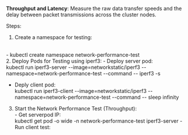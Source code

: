 **Throughput and Latency**: 
Measure the raw data transfer speeds and the delay between packet transmissions across the cluster nodes.

   Steps: 

   1. Create a namespace for testing:
   <br>
   - kubectl create namespace network-performance-test
    <br>
   2. Deploy Pods for Testing using iperf3:
   - Deploy server pod: 
   <br>
   kubectl run iperf3-server --image=networkstatic/iperf3 --namespace=network-performance-test --command -- iperf3 -s

   - Deply client pod: <br>
   kubectl run iperf3-client --image=networkstatic/iperf3 --namespace=network-performance-test --command -- sleep infinity

   3. Start the Network Performance Test (Throughput):
    <br>
    - Get serverpod IP: 
    <br>
    kubectl get pod -o wide -n network-performance-test iperf3-server
    -  Run client test:


